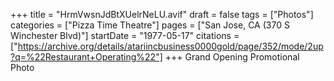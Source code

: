 +++
title = "HrmVwsnJdBtXUelrNeLU.avif"
draft = false
tags = ["Photos"]
categories = ["Pizza Time Theatre"]
pages = ["San Jose, CA (370 S Winchester Blvd)"]
startDate = "1977-05-17"
citations = ["https://archive.org/details/atariincbusiness0000gold/page/352/mode/2up?q=%22Restaurant+Operating%22"]
+++
Grand Opening Promotional Photo
